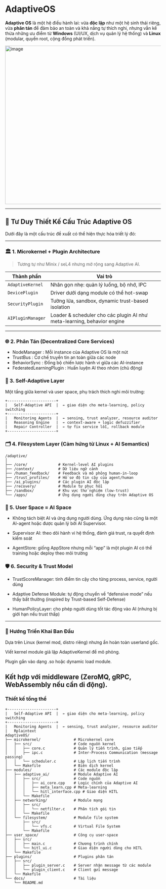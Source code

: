 # AdaptiveOS

**Adaptive OS** là một hệ điều hành lai: vừa **độc lập** như một hệ sinh thái riêng, vừa **phân tán** để đảm bảo an toàn và khả năng tự thích nghi, nhưng vẫn kế thừa những ưu điểm từ **Windows** (UI/UX, dịch vụ quản lý hệ thống) và **Linux** (modular, quyền root, cộng đồng phát triển).

<img height = "512" width = "512" alt = "image" src = "https://copilot.microsoft.com/th/id/BCO.b5d74157-0c66-4773-85d1-97e5a4b1f976.png"/>

---

## 🧠 **Tư Duy Thiết Kế Cấu Trúc Adaptive OS**

Dưới đây là một cấu trúc đề xuất có thể hiện thực hóa triết lý đó:

---

### 🏛️ 1. **Microkernel + Plugin Architecture**

> Tương tự như Minix / seL4 nhưng mở rộng sang Adaptive AI.

| Thành phần        | Vai trò                                                                 |
| ----------------- | ----------------------------------------------------------------------- |
| `AdaptiveKernel`  | Nhân gọn nhẹ: quản lý luồng, bộ nhớ, IPC                                |
| `DevicePlugin`    | Driver dưới dạng module có thể hot-swap                                 |
| `SecurityPlugin`  | Tường lửa, sandbox, dynamic trust-based isolation                       |
| `AIPluginManager` | Loader & scheduler cho các plugin AI như meta-learning, behavior engine |

---

### 🌐 2. Phân Tán (Decentralized Core Services)

+ NodeManager               :  Mỗi instance của Adaptive OS là một nút
+ TrustBus	                :  Cơ chế truyền tin an toàn giữa các node
+ BehaviorSync   	        :  Đồng bộ chiến lược hành vi giữa các AI-instance
+ FederatedLearningPlugin	:  Huấn luyện AI theo nhóm (chủ động)

### 🧬 3. **Self-Adaptive Layer**

Một tầng giữa kernel và user space, phụ trách thích nghi môi trường:
```plaintext
+----------------------+
|   Self-Adaptive API  |  ← giao diện cho meta-learning, policy switching
+----------------------+
|   Monitoring Agents  |  ← sensing, trust analyzer, resource auditor
|   Reasoning Engine   |  ← context-aware + logic defuzzifier
|   Repair Controller  |  ← tự fix service lỗi, rollback module
+----------------------+
```
###  🗂️ 4. Filesystem Layer (Cảm hứng từ Linux + AI Semantics)

```plaintext
/adaptive/
│
├── /core/              # Kernel-level AI plugins
├── /context/           # Dữ liệu ngữ cảnh
├── /human_feedback/    # Feedback và mô phỏng human-in-loop
├── /trust_profiles/    # Hồ sơ độ tin cậy của agent/human
├── /ai_plugins/        # Các plugin AI độc lập
├── /recovery/          # Module tự phục hồi
├── /sandbox/           # Khu vực thử nghiệm (low-trust)
└── /apps/              # Ứng dụng người dùng chạy trên Adaptive OS

```
### 🧩 5. User Space = AI Space
+ Không tách biệt AI và ứng dụng người dùng. Ứng dụng nào cũng là một AI-agent hoặc được quản lý bởi AI Supervisor.

+ Supervisor AI: theo dõi hành vi hệ thống, đánh giá trust, ra quyết định kiểm soát

+ AgentStore: giống AppStore nhưng mỗi “app” là một plugin AI có thể training hoặc deploy theo môi trường

### 🛡️ 6. Security & Trust Model
+ TrustScoreManager: tính điểm tin cậy cho từng process, service, người dùng

+ Adaptive Defense Module: tự động chuyển về “defensive mode” nếu thấy bất thường (inspired by Trust-based Self-Defense)

+ HumanPolicyLayer: cho phép người dùng tốt tác động vào AI (nhưng bị giới hạn nếu trust thấp)
--- 
### 🔧 Hướng Triển Khai Ban Đầu
Dựa trên Linux (kernel mod, distro riêng) nhưng ẩn hoàn toàn userland gốc.

Viết kernel module giả lập AdaptiveKernel để mô phỏng.

Plugin gắn vào dạng .so hoặc dynamic load module.

Kết hợp với middleware (ZeroMQ, gRPC, WebAssembly nếu cần di động).
--- 
### Thiết kế tổng thể 
```plaintext
+----------------------+
|   Self-Adaptive API  |  ← giao diện cho meta-learning, policy switching
+----------------------+
|   Monitoring Agents  |  ← sensing, trust analyzer, resource auditor
|   Rplaintext
AdaptiveOS/
├── microkernel/               # Microkernel core
│   ├── src/                   # Code nguồn kernel
│   │   ├── core.c             # Quản lý tiến trình, giao tiếp
│   │   ├── ipc.c              # Inter-Process Communication (message passing)
│   │   └── scheduler.c        # Lập lịch tiến trình
│   └── Makefile               # Biên dịch kernel
├── modules/                   # Các module độc lập
│   ├── adaptive_ai/           # Module Adaptive AI
│   │   ├── src/               # Code nguồn
│   │   │   ├── ai_core.cpp    # Logic chính của Adaptive AI
│   │   │   ├── meta_learn.cpp # Meta-learning
│   │   │   └── hitl_interface.cpp # Giao diện HITL
│   │   └── Makefile
│   ├── networking/            # Module mạng
│   │   ├── src/
│   │   │   └── netfilter.c    # Phân tích gói tin
│   │   └── Makefile
│   └── filesystem/            # Module file system
│       ├── src/
│       │   └── vfs.c          # Virtual File System
│       └── Makefile
├── user_space/                # Công cụ user-space
│   ├── src/
│   │   ├── main.c             # Chương trình chính
│   │   └── hitl_ui.c          # Giao diện người dùng cho HITL
│   └── Makefile
├── plugins/                   # Plugins phân tán
│   ├── src/
│   │   ├── plugin_server.c    # Server nhận message từ các module
│   │   └── plugin_client.c    # Client gửi message
│   └── Makefile
└── docs/                      # Tài liệu
    └── README.md
```
